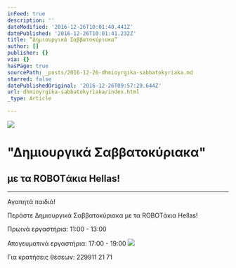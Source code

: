 ```yaml
---
inFeed: true
description: ''
dateModified: '2016-12-26T10:01:40.441Z'
datePublished: '2016-12-26T10:01:41.232Z'
title: “Δημιουργικά Σαββατοκύριακα”
author: []
publisher: {}
via: {}
hasPage: true
sourcePath: _posts/2016-12-26-dhmioyrgika-sabbatokyriaka.md
starred: false
datePublishedOriginal: '2016-12-26T09:57:29.644Z'
url: dhmioyrgika-sabbatokyriaka/index.html
_type: Article

---
```

![](https://the-grid-user-content.s3-us-west-2.amazonaws.com/9fb82eb0-897f-4dbd-b80a-61bdd30c843e.png)

# "Δημιουργικά Σαββατοκύριακα"

## με τα ROBOTάκια Hellas!

---

Αγαπητά παιδιά!

Περάστε Δημιουργικά Σαββατοκύριακα με τα ROBOTάκια Hellas!

Πρωινά εργαστήρια: 11:00 - 13:00

Απογευματινά εργαστήρια: 17:00 - 19:00
![](https://the-grid-user-content.s3-us-west-2.amazonaws.com/fd9e50b3-b915-462e-8fd2-a56936ffd6f1.png)

Για κρατήσεις θέσεων: 229911 21 71